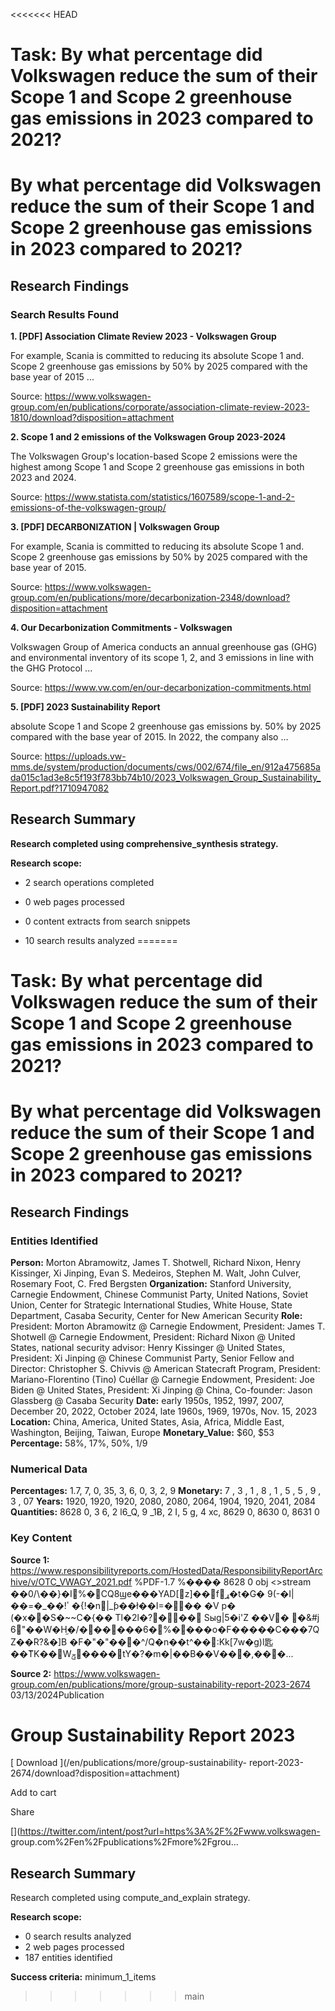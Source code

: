 <<<<<<< HEAD
# Task: By what percentage did Volkswagen reduce the sum of their Scope 1 and Scope 2 greenhouse gas emissions in 2023 compared to 2021?

# By what percentage did Volkswagen reduce the sum of their Scope 1 and Scope 2 greenhouse gas emissions in 2023 compared to 2021?

## Research Findings

### Search Results Found

**1. [PDF] Association Climate Review 2023 - Volkswagen Group**

For example, Scania is committed to reducing its absolute Scope 1 and. Scope 2 greenhouse gas emissions by 50% by 2025 compared with the base year of 2015 ...

Source: https://www.volkswagen-group.com/en/publications/corporate/association-climate-review-2023-1810/download?disposition=attachment



**2. Scope 1 and 2 emissions of the Volkswagen Group 2023-2024**

The Volkswagen Group's location-based Scope 2 emissions were the highest among Scope 1 and Scope 2 greenhouse gas emissions in both 2023 and 2024.

Source: https://www.statista.com/statistics/1607589/scope-1-and-2-emissions-of-the-volkswagen-group/



**3. [PDF] DECARBONIZATION | Volkswagen Group**

For example, Scania is committed to reducing its absolute Scope 1 and. Scope 2 greenhouse gas emissions by 50% by 2025 compared with the base year of 2015.

Source: https://www.volkswagen-group.com/en/publications/more/decarbonization-2348/download?disposition=attachment



**4. Our Decarbonization Commitments - Volkswagen**

Volkswagen Group of America conducts an annual greenhouse gas (GHG) and environmental inventory of its scope 1, 2, and 3 emissions in line with the GHG Protocol ...

Source: https://www.vw.com/en/our-decarbonization-commitments.html



**5. [PDF] 2023 Sustainability Report**

absolute Scope 1 and Scope 2 greenhouse gas emissions by. 50% by 2025 compared with the base year of 2015. In 2022, the company also ...

Source: https://uploads.vw-mms.de/system/production/documents/cws/002/674/file_en/912a475685ada015c1ad3e8c5f193f783bb74b10/2023_Volkswagen_Group_Sustainability_Report.pdf?1710947082



## Research Summary

**Research completed using comprehensive_synthesis strategy.**


**Research scope:**

- 2 search operations completed

- 0 web pages processed

- 0 content extracts from search snippets

- 10 search results analyzed
=======
# Task: By what percentage did Volkswagen reduce the sum of their Scope 1 and Scope 2 greenhouse gas emissions in 2023 compared to 2021?

# By what percentage did Volkswagen reduce the sum of their Scope 1 and Scope 2 greenhouse gas emissions in 2023 compared to 2021?

## Research Findings

### Entities Identified

**Person:** Morton Abramowitz, James T. Shotwell, Richard Nixon, Henry Kissinger, Xi Jinping, Evan S. Medeiros, Stephen M. Walt, John Culver, Rosemary Foot, C. Fred Bergsten
**Organization:** Stanford University, Carnegie Endowment, Chinese Communist Party, United Nations, Soviet Union, Center for Strategic International Studies, White House, State Department, Casaba Security, Center for New American Security
**Role:** President: Morton Abramowitz @ Carnegie Endowment, President: James T. Shotwell @ Carnegie Endowment, President: Richard Nixon @ United States, national security advisor: Henry Kissinger @ United States, President: Xi Jinping @ Chinese Communist Party, Senior Fellow and Director: Christopher S. Chivvis @ American Statecraft Program, President: Mariano-Florentino (Tino) Cuéllar @ Carnegie Endowment, President: Joe Biden @ United States, President: Xi Jinping @ China, Co-founder: Jason Glassberg @ Casaba Security
**Date:** early 1950s, 1952, 1997, 2007, December 20, 2022, October 2024, late 1960s, 1969, 1970s, Nov. 15, 2023
**Location:** China, America, United States, Asia, Africa, Middle East, Washington, Beijing, Taiwan, Europe
**Monetary_Value:** $60, $53
**Percentage:** 58%, 17%, 50%, 1/9

### Numerical Data

**Percentages:** 1.7, 7, 0, 35, 3, 6, 0, 3, 2, 9
**Monetary:** 7 , 3 , 1 , 8 , 1 , 5 , 5 , 9 , 3 , 07 
**Years:** 1920, 1920, 1920, 2080, 2080, 2064, 1904, 1920, 2041, 2084
**Quantities:** 8628 0, 3 6, 2 l6_Q, 9 _1Ƀ, 2 I, 5 g, 4 xc, 8629 0, 8630 0, 8631 0

### Key Content

**Source 1:** https://www.responsibilityreports.com/HostedData/ResponsibilityReportArchive/v/OTC_VWAGY_2021.pdf
%PDF-1.7 %���� 8628 0 obj <>stream ��0/\��}�I%�CQ8ϣe���YAD[z]��fړ�t�G� 9(-�I|��\=�_��!ٴ �{!�n|_ƥ��ł��I=��� �V p� (�x��S�~~C�{�� Tl�2l�\?��� Sыg|5�i'Z ��V� �&#j 6"��W�H֦�/������6�%����o�F�����C���7Q Z��R?&�]B �F�"�"���^/Q�n��t^��:Kk[7w�g)l匙��T͆K��Wݯ����tY�?�m�|��B��V���,���...

**Source 2:** https://www.volkswagen-group.com/en/publications/more/group-sustainability-report-2023-2674
03/13/2024Publication

#  Group Sustainability Report 2023

[ Download ](/en/publications/more/group-sustainability-
report-2023-2674/download?disposition=attachment)

Add to cart

Share

[](https://twitter.com/intent/post?url=https%3A%2F%2Fwww.volkswagen-
group.com%2Fen%2Fpublications%2Fmore%2Fgrou...


## Research Summary

Research completed using compute_and_explain strategy.

**Research scope:**
- 0 search results analyzed
- 2 web pages processed
- 187 entities identified

**Success criteria:** minimum_1_items
>>>>>>> main
